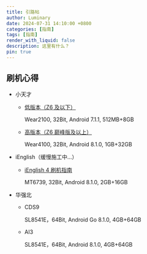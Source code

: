 ```yaml
---
title: 引路帖
author: Luminary
date: 2024-07-31 14:10:00 +0800
categories: [指南]
tags: [指南]
render_with_liquid: false
description: 这里有什么？
pin: true
---
```


## 刷机心得

+ 小天才
  + [低版本（Z6 及以下）](https://fengyec2.github.io/posts/%E5%B0%8F%E5%A4%A9%E6%89%8D%E4%BD%8E%E7%89%88%E6%9C%AC%E7%A0%B4%E8%A7%A3%E6%8C%87%E5%8D%97/)
  
    Wear2100, 32Bit, Android 7.1.1, 512MB+8GB
  + [高版本（Z6 巅峰版及以上）](https://fengyec2.github.io/posts/%E5%B0%8F%E5%A4%A9%E6%89%8D%E9%AB%98%E7%89%88%E6%9C%AC%E7%A0%B4%E8%A7%A3%E6%8C%87%E5%8D%97/)

    Wear4100, 32Bit, Android 8.1.0, 1GB+32GB
  
+ iEnglish（缓慢施工中...）
  + [iEnglish 4 刷机指南](https://fengyec2.github.io/posts/iEnglish4%E5%88%B7%E6%9C%BA%E6%8C%87%E5%8D%97/)

    MT6739, 32Bit, Android 8.1.0, 2GB+16GB
+ 华强北
  + CDS9
  
    SL8541E，64Bit, Android Go 8.1.0, 4GB+64GB
  + AI3
  
    SL8541E，64Bit, Android 8.1.0, 4GB+64GB
